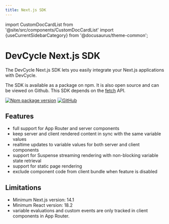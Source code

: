 ```yaml
---
title: Next.js SDK
---
```


import CustomDocCardList from '@site/src/components/CustomDocCardList'
import {useCurrentSidebarCategory} from '@docusaurus/theme-common';

# DevCycle Next.js SDK

The DevCycle Next.js SDK lets you easily integrate your Next.js applications with DevCycle.

<CustomDocCardList items={useCurrentSidebarCategory().items} columnWidth={4} />

The SDK is available as a package on npm. It is also open source and can be viewed on Github.
This SDK depends on the [fetch](https://github.com/BuilderIO/this-package-uses-fetch) API.

[![Npm package version](https://badgen.net/npm/v/@devcycle/nextjs-sdk)](https://www.npmjs.com/package/@devcycle/nextjs-sdk)
[![GitHub](https://img.shields.io/github/stars/devcyclehq/js-sdks.svg?style=social&label=Star&maxAge=2592000)](https://github.com/DevCycleHQ/js-sdks/tree/main/sdk/nextjs)


## Features
- full support for App Router and server components
- keep server and client rendered content in sync with the same variable values
- realtime updates to variable values for both server and client components
- support for Suspense streaming rendering with non-blocking variable state retrieval
- support for static page rendering
- exclude component code from client bundle when feature is disabled

## Limitations
- Minimum Next.js version: 14.1
- Minimum React version: 18.2
- variable evaluations and custom events are only tracked in client components in App Router.
